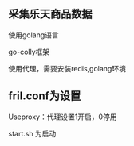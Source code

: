 ## 采集乐天商品数据
使用golang语言

go-colly框架

使用代理，需要安装redis,golang环境 

## fril.conf为设置
Useproxy：代理设置1开启，0停用

start.sh 为启动